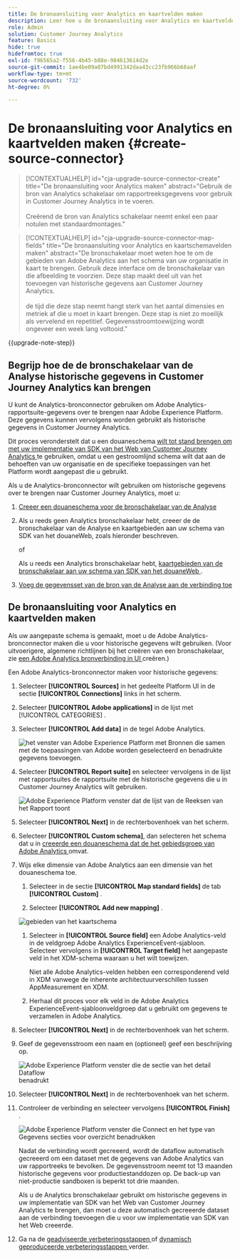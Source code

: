 ```yaml
---
title: De bronaansluiting voor Analytics en kaartvelden maken
description: Leer hoe u de bronaansluiting voor Analytics en kaartvelden maakt
role: Admin
solution: Customer Journey Analytics
feature: Basics
hide: true
hidefromtoc: true
exl-id: f96565a2-f556-4b45-b88e-984613614d2e
source-git-commit: 1ae4be09a07bd4991342daa43cc23fb966b68aaf
workflow-type: tm+mt
source-wordcount: '732'
ht-degree: 0%

---
```


# De bronaansluiting voor Analytics en kaartvelden maken {#create-source-connector}

<!-- markdownlint-disable MD034 -->

>[!CONTEXTUALHELP]
>id="cja-upgrade-source-connector-create"
>title="De bronaansluiting voor Analytics maken"
>abstract="Gebruik de bron van Analytics schakelaar om rapportreeksgegevens voor gebruik in Customer Journey Analytics in te voeren.<br><br> Creërend de bron van Analytics schakelaar neemt enkel een paar notulen met standaardmontages."

<!-- markdownlint-enable MD034 -->

<!-- markdownlint-disable MD034 -->

>[!CONTEXTUALHELP]
>id="cja-upgrade-source-connector-map-fields"
>title="De bronaansluiting voor Analytics en kaartschemavelden maken"
>abstract="De bronschakelaar moet weten hoe te om de gebieden van Adobe Analytics aan het schema van uw organisatie in kaart te brengen. Gebruik deze interface om de bronschakelaar van die afbeelding te voorzien. Deze stap maakt deel uit van het toevoegen van historische gegevens aan Customer Journey Analytics.<br><br> de tijd die deze stap neemt hangt sterk van het aantal dimensies en metriek af die u moet in kaart brengen. Deze stap is niet zo moeilijk als vervelend en repetitief. Gegevensstroomtoewijzing wordt ongeveer een week lang voltooid."

<!-- markdownlint-enable MD034 -->

{{upgrade-note-step}}

## Begrijp hoe de de bronschakelaar van de Analyse historische gegevens in Customer Journey Analytics kan brengen

U kunt de Analytics-bronconnector gebruiken om Adobe Analytics-rapportsuite-gegevens over te brengen naar Adobe Experience Platform. Deze gegevens kunnen vervolgens worden gebruikt als historische gegevens in Customer Journey Analytics.

Dit proces veronderstelt dat u een douaneschema [ wilt tot stand brengen om met uw implementatie van SDK van het Web van Customer Journey Analytics ](/help/getting-started/cja-upgrade/cja-upgrade-schema-create.md) te gebruiken, omdat u een gestroomlijnd schema wilt dat aan de behoeften van uw organisatie en de specifieke toepassingen van het Platform wordt aangepast die u gebruikt.

Als u de Analytics-bronconnector wilt gebruiken om historische gegevens over te brengen naar Customer Journey Analytics, moet u:

1. [Creeer een douaneschema voor de bronschakelaar van de Analyse](/help/getting-started/cja-upgrade/cja-upgrade-source-connector-schema.md)

1. Als u reeds geen Analytics bronschakelaar hebt, creeer de de bronschakelaar van de Analyse en kaartgebieden aan uw schema van SDK van het douaneWeb, zoals hieronder beschreven.

   of

   Als u reeds een Analytics bronschakelaar hebt, [ kaartgebieden van de bronschakelaar aan uw schema van SDK van het douaneWeb ](/help/getting-started/cja-upgrade/cja-upgrade-from-source-connector.md).

1. [Voeg de gegevensset van de bron van de Analyse aan de verbinding toe](/help/getting-started/cja-upgrade/cja-upgrade-source-connector-dataset.md)

## De bronaansluiting voor Analytics en kaartvelden maken

Als uw aangepaste schema is gemaakt, moet u de Adobe Analytics-bronconnector maken die u voor historische gegevens wilt gebruiken. (Voor uitvoerigere, algemene richtlijnen bij het creëren van een bronschakelaar, zie [ een Adobe Analytics bronverbinding in UI ](https://experienceleague.adobe.com/docs/experience-platform/sources/ui-tutorials/create/adobe-applications/analytics.html) creëren.)

Een Adobe Analytics-bronconnector maken voor historische gegevens:

1. Selecteer **[!UICONTROL Sources]** in het gedeelte Platform UI in de sectie **[!UICONTROL Connections]** links in het scherm.

1. Selecteer **[!UICONTROL Adobe applications]** in de lijst met [!UICONTROL CATEGORIES] .

1. Selecteer **[!UICONTROL Add data]** in de tegel Adobe Analytics.

   ![ het venster van Adobe Experience Platform met Bronnen die samen met de toepassingen van Adobe worden geselecteerd en benadrukte gegevens toevoegen.](./assets/sources-overview.png)

1. Selecteer **[!UICONTROL Report suite]** en selecteer vervolgens in de lijst met rapportsuites de rapportsuite met de historische gegevens die u in Customer Journey Analytics wilt gebruiken.

   ![ Adobe Experience Platform venster dat de lijst van de Reeksen van het Rapport toont ](./assets/report-suites.png)

1. Selecteer **[!UICONTROL Next]** in de rechterbovenhoek van het scherm.

1. Selecteer **[!UICONTROL Custom schema]**, dan selecteren het schema dat u in [ creeerde een douaneschema dat de het gebiedsgroep van Adobe Analytics ](/help/getting-started/cja-upgrade/cja-upgrade-source-connector-schema.md) omvat. <!-- Deleted this, because I changed this from choosing the default schemawe're pointing them now at the schema they just created: "Adobe Experience Platform  automatically creates the schema and the corresponding dataset to map all standard fields from the selected Adobe Analytics report suite." -->

   <!-- add screenshot -->

1. Wijs elke dimensie van Adobe Analytics aan een dimensie van het douaneschema toe.

   1. Selecteer in de sectie **[!UICONTROL Map standard fields]** de tab **[!UICONTROL Custom]** .

   1. Selecteer **[!UICONTROL Add new mapping]** .

   ![ gebieden van het kaartschema ](assets/schema-mapping.png)

   1. Selecteer in **[!UICONTROL Source field]** een Adobe Analytics-veld in de veldgroep Adobe Analytics ExperienceEvent-sjabloon. Selecteer vervolgens in **[!UICONTROL Target field]** het aangepaste veld in het XDM-schema waaraan u het wilt toewijzen.

      Niet alle Adobe Analytics-velden hebben een corresponderend veld in XDM vanwege de inherente architectuurverschillen tussen AppMeasurement en XDM.

   1. Herhaal dit proces voor elk veld in de Adobe Analytics ExperienceEvent-sjabloonveldgroep dat u gebruikt om gegevens te verzamelen in Adobe Analytics.

1. Selecteer **[!UICONTROL Next]** in de rechterbovenhoek van het scherm.

1. Geef de gegevensstroom een naam en (optioneel) geef een beschrijving op.

   ![ Adobe Experience Platform venster die de sectie van het detail Dataflow ](./assets/dataflow-detail.png) benadrukt

1. Selecteer **[!UICONTROL Next]** in de rechterbovenhoek van het scherm.

1. Controleer de verbinding en selecteer vervolgens **[!UICONTROL Finish]** .

   ![ Adobe Experience Platform venster die Connect en het type van Gegevens secties voor overzicht benadrukken ](./assets/review.png)

   Nadat de verbinding wordt gecreeerd, wordt de dataflow automatisch gecreeerd om een dataset met de gegevens van Adobe Analytics van uw rapportreeks te bevolken. De gegevensstroom neemt tot 13 maanden historische gegevens voor productiestanddozen op. De back-up van niet-productie sandboxen is beperkt tot drie maanden.

   Als u de Analytics bronschakelaar gebruikt om historische gegevens in uw implementatie van SDK van het Web van Customer Journey Analytics te brengen, dan moet u deze automatisch gecreeerde dataset aan de verbinding toevoegen die u voor uw implementatie van SDK van het Web creeerde.

1. Ga na de [ geadviseerde verbeteringsstappen ](/help/getting-started/cja-upgrade/cja-upgrade-recommendations.md#recommended-upgrade-steps-for-most-organizations) of [ dynamisch geproduceerde verbeteringsstappen ](https://gigazelle.github.io/cja-ttv/) verder.
